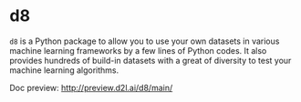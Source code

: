 # d8

`d8` is a Python package to allow you to use your own datasets in various machine learning frameworks by a few lines of Python codes. It also provides hundreds of build-in datasets with a great of diversity to test your machine learning algorithms.

Doc preview: http://preview.d2l.ai/d8/main/